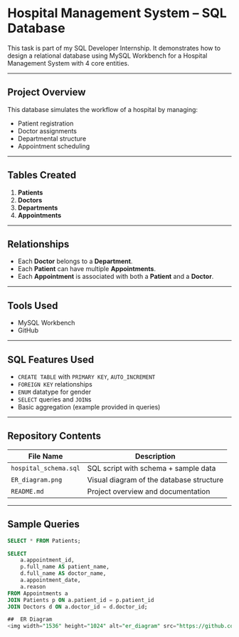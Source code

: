 #  Hospital Management System – SQL Database 

This task is part of my SQL Developer Internship. It demonstrates how to design a relational database using MySQL Workbench for a Hospital Management System with 4 core entities.

---

##  Project Overview

This database simulates the workflow of a hospital by managing:

- Patient registration
- Doctor assignments
- Departmental structure
- Appointment scheduling

---

##  Tables Created

1. **Patients**
2. **Doctors**
3. **Departments**
4. **Appointments**

---

##  Relationships

- Each **Doctor** belongs to a **Department**.
- Each **Patient** can have multiple **Appointments**.
- Each **Appointment** is associated with both a **Patient** and a **Doctor**.

---

##  Tools Used

- MySQL Workbench
- GitHub

---

##  SQL Features Used

- `CREATE TABLE` with `PRIMARY KEY`, `AUTO_INCREMENT`
- `FOREIGN KEY` relationships
- `ENUM` datatype for gender
- `SELECT` queries and `JOIN`s
- Basic aggregation (example provided in queries)

---

##  Repository Contents

| File Name            | Description                              |
|---------------------|------------------------------------------|
| `hospital_schema.sql` | SQL script with schema + sample data     |
| `ER_diagram.png`     | Visual diagram of the database structure |
| `README.md`          | Project overview and documentation       |

---

##  Sample Queries

```sql
SELECT * FROM Patients;

SELECT 
    a.appointment_id,
    p.full_name AS patient_name,
    d.full_name AS doctor_name,
    a.appointment_date,
    a.reason
FROM Appointments a
JOIN Patients p ON a.patient_id = p.patient_id
JOIN Doctors d ON a.doctor_id = d.doctor_id;

##  ER Diagram
<img width="1536" height="1024" alt="er_diagram" src="https://github.com/user-attachments/assets/884791e9-20a7-4c53-9fdb-7d4cf403c9b3" />

